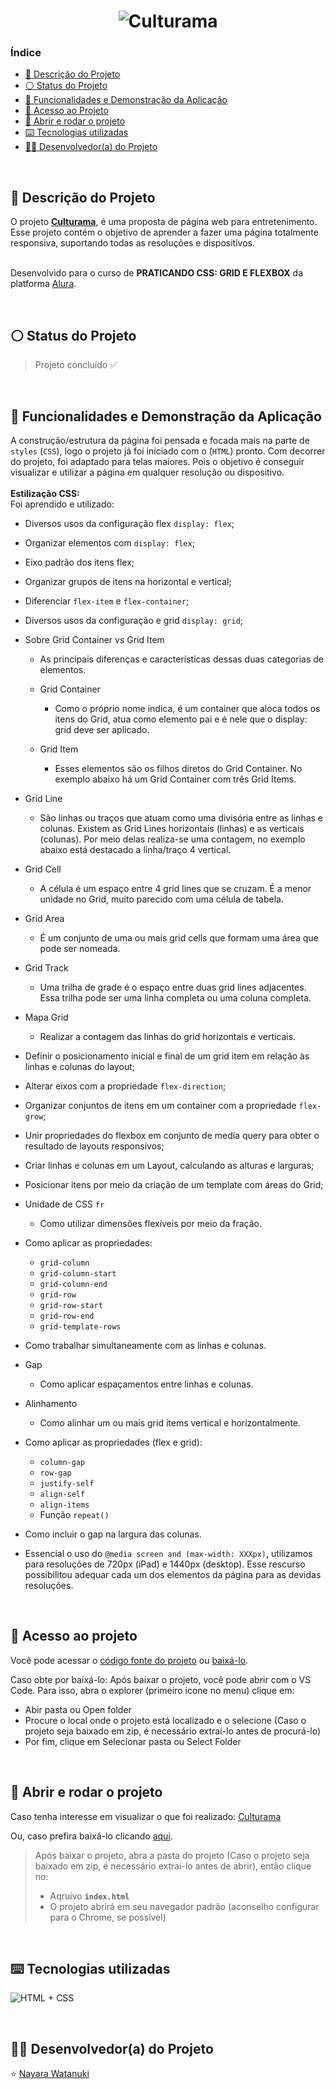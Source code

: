 <h1 align="center">
  <img alt="Culturama" src="https://raw.githubusercontent.com/nayarawatanuki/css-flex-grid__culturama/main/assets/img/readme/culturama__cover.png"/>
</h1>

### Índice

* [:pencil: Descrição do Projeto](#pencil-descrição-do-projeto)
* [:white_circle: Status do Projeto](#white_circle-status-do-projeto)
* [:hammer: Funcionalidades e Demonstração da Aplicação](#hammer-funcionalidades-e-demonstração-da-aplicação)
* [:open_file_folder: Acesso ao Projeto](#open_file_folder-acesso-ao-projeto)
* [:rocket: Abrir e rodar o projeto](#rocket-abrir-e-rodar-o-projeto)
* [:keyboard: Tecnologias utilizadas](#keyboard-tecnologias-utilizadas)
* [:woman_technologist: Desenvolvedor(a) do Projeto](#woman_technologist-desenvolvedora-do-projeto)

</br>

## :pencil: Descrição do Projeto
O projeto **[Culturama](https://nayarawatanuki.github.io/css-flex-grid__culturama/)**, é uma proposta de página web para entretenimento. 
Esse projeto contém o objetivo de aprender a fazer uma página totalmente responsiva, suportando todas as resoluções e dispositivos.

</br>Desenvolvido para o curso de **PRATICANDO CSS: GRID E FLEXBOX** da platforma [Alura](https://www.alura.com.br/).

</br>

## :white_circle: Status do Projeto
> Projeto concluído :white_check_mark:

</br>

## :hammer: Funcionalidades e Demonstração da Aplicação
A construção/estrutura da página foi pensada e focada mais na parte de `styles` (`CSS`), logo o projeto já foi iniciado com o (`HTML`) pronto. 
Com decorrer do projeto, foi adaptado para telas maiores. Pois o objetivo é conseguir visualizar e utilizar a página em qualquer resolução ou dispositivo.
</br>
</br>
**Estilização CSS:**</br>
Foi aprendido e utilizado: 
- Diversos usos da configuração flex `display: flex`;
- Organizar elementos com `display: flex`;
- Eixo padrão dos itens flex;
- Organizar grupos de itens na horizontal e vertical;
- Diferenciar `flex-item` e `flex-container`;

- Diversos usos da configuração e grid `display: grid`;
- Sobre Grid Container vs Grid Item
  - As principais diferenças e características dessas duas categorias de elementos.

  - Grid Container
    - Como o próprio nome indica, é um container que aloca todos os itens do Grid, atua como elemento pai e é nele que o display: grid deve ser aplicado.
  - Grid Item
    - Esses elementos são os filhos diretos do Grid Container. No exemplo abaixo há um Grid Container com três Grid Items.

- Grid Line
  - São linhas ou traços que atuam como uma divisória entre as linhas e colunas. Existem as Grid Lines horizontais (linhas) e as verticais (colunas). Por meio delas realiza-se uma contagem, no exemplo abaixo está destacado a linha/traço 4 vertical.

- Grid Cell
  - A célula é um espaço entre 4 grid lines que se cruzam. É a menor unidade no Grid, muito parecido com uma célula de tabela. 

- Grid Area
  - É um conjunto de uma ou mais grid cells que formam uma área que pode ser nomeada. 

- Grid Track
  - Uma trilha de grade é o espaço entre duas grid lines adjacentes. Essa trilha pode ser uma linha completa ou uma coluna completa.

- Mapa Grid
  - Realizar a contagem das linhas do grid horizontais e verticais.

- Definir o posicionamento inicial e final de um grid item em relação às linhas e colunas do layout;

- Alterar eixos com a propriedade `flex-direction`;
- Organizar conjuntos de itens em um container com a propriedade `flex-grow`;
- Unir propriedades do flexbox em conjunto de media query para obter o resultado de layouts responsivos;

- Criar linhas e colunas em um Layout, calculando as alturas e larguras;
- Posicionar itens por meio da criação de um template com áreas do Grid;
- Unidade de CSS `fr`
  - Como utilizar dimensões flexíveis por meio da fração.

- Como aplicar as propriedades:
  - `grid-column`
  - `grid-column-start`
  - `grid-column-end`
  - `grid-row`
  - `grid-row-start`
  - `grid-row-end`
  - `grid-template-rows`

- Como trabalhar simultaneamente com as linhas e colunas.

- Gap
  - Como aplicar espaçamentos entre linhas e colunas.

- Alinhamento
  - Como alinhar um ou mais grid items vertical e horizontalmente.

- Como aplicar as propriedades (flex e grid):
  - `column-gap`
  - `row-gap`
  - `justify-self`
  - `align-self`
  - `align-items`
  - Função `repeat()`


- Como incluir o gap na largura das colunas.

- Essencial o uso do `@media screen and (max-width: XXXpx)`, utilizamos para resoluções de 720px (iPad) e 1440px (desktop). 
Esse rescurso possibilitou adequar cada um dos elementos da página para as devidas resoluções.

</br>

## :open_file_folder: Acesso ao projeto
Você pode acessar o [código fonte do projeto](https://github.com/nayarawatanuki/css-flex-grid__culturama) ou 
[baixá-lo](https://github.com/nayarawatanuki/css-flex-grid__culturama/archive/refs/heads/main.zip).

Caso obte por baixá-lo: 
Após baixar o projeto, você pode abrir com o VS Code. Para isso, abra o explorer (primeiro icone no menu) clique em:
- Abir pasta ou Open folder
- Procure o local onde o projeto está localizado e o selecione (Caso o projeto seja baixado em zip, é necessário extraí-lo antes de procurá-lo)
- Por fim, clique em Selecionar pasta ou Select Folder

</br>

## :rocket: Abrir e rodar o projeto
Caso tenha interesse em visualizar o que foi realizado: [Culturama](https://nayarawatanuki.github.io/css-flex-grid__culturama/) 

Ou, caso prefira baixá-lo clicando [aqui](https://github.com/nayarawatanuki/css-flex-grid__culturama/archive/refs/heads/main.zip).

> Após baixar o projeto, abra a pasta do projeto (Caso o projeto seja baixado em zip, é necessário extraí-lo antes de abrir), então clique no:
> - Aqruivo **``index.html``**
> - O projeto abrirá em seu navegador padrão (aconselho configurar para o Chrome, se possível)

</br>

## :keyboard: Tecnologias utilizadas
![HTML + CSS](https://raw.githubusercontent.com/nayarawatanuki/css-flex-grid__culturama/main/assets/img/readme/html-css.PNG)</br>

</br>

## :woman_technologist: Desenvolvedor(a) do Projeto
:star: [Nayara Watanuki](https://github.com/nayarawatanuki)
